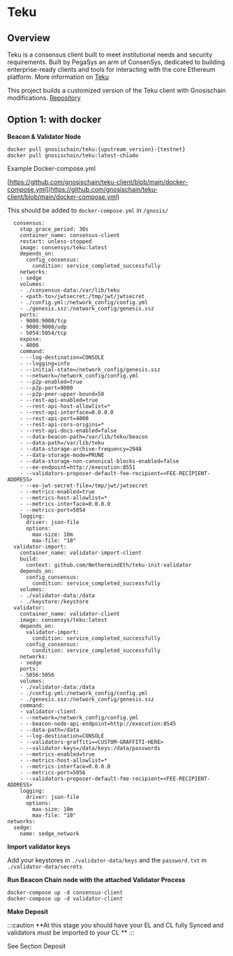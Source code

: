 ---
---

# Teku



## Overview

Teku is a consensus client built to meet institutional needs and security requirements. Built by PegaSys an arm of ConsenSys, dedicated to building enterprise-ready clients and tools for interacting with the core Ethereum platform. More information on [Teku]([https://consensys.net/knowledge-base/ethereum-2/teku/](https://consensys.net/knowledge-base/ethereum-2/teku/))

This project builds a customized version of the Teku client with Gnosischain modifications.
[Repository](https://github.com/gnosischain/teku-client) 


## Option 1: with docker

**Beacon & Validator Node**


```
docker pull gnosischain/teku:{upstream_version}-{testnet}
docker pull gnosischain/teku:latest-chiado
```


Example Docker-compose.yml 

[https://github.com/gnosischain/teku-client/blob/main/docker-compose.yml](https://github.com/gnosischain/teku-client/blob/main/docker-compose.yml) 

This should be added to `docker-compose.yml` in `/gnosis/`

```
  consensus:
    stop_grace_period: 30s
    container_name: consensus-client
    restart: unless-stopped
    image: consensys/teku:latest
    depends_on:
      config_consensus:
        condition: service_completed_successfully
    networks:
    - sedge
    volumes:
    - ./consensus-data:/var/lib/teku
    - <path-to>/jwtsecret:/tmp/jwt/jwtsecret
    - ./config.yml:/network_config/config.yml
    - ./genesis.ssz:/network_config/genesis.ssz
    ports:
    - 9000:9000/tcp
    - 9000:9000/udp
    - 5054:5054/tcp
    expose:
    - 4000
    command:
    - --log-destination=CONSOLE
    - --logging=info
    - --initial-state=/network_config/genesis.ssz
    - --network=/network_config/config.yml
    - --p2p-enabled=true
    - --p2p-port=9000
    - --p2p-peer-upper-bound=50
    - --rest-api-enabled=true
    - --rest-api-host-allowlist=*
    - --rest-api-interface=0.0.0.0
    - --rest-api-port=4000
    - --rest-api-cors-origins=*
    - --rest-api-docs-enabled=false
    - --data-beacon-path=/var/lib/teku/beacon
    - --data-path=/var/lib/teku
    - --data-storage-archive-frequency=2048
    - --data-storage-mode=PRUNE
    - --data-storage-non-canonical-blocks-enabled=false
    - --ee-endpoint=http://execution:8551
    - --validators-proposer-default-fee-recipient=<FEE-RECIPIENT-ADDRESS>
    - --ee-jwt-secret-file=/tmp/jwt/jwtsecret
    - --metrics-enabled=true
    - --metrics-host-allowlist=*
    - --metrics-interface=0.0.0.0
    - --metrics-port=5054
    logging:
      driver: json-file
      options:
        max-size: 10m
        max-file: "10"
  validator-import:
    container_name: validator-import-client
    build:
      context: github.com/NethermindEth/teku-init-validator
    depends_on:
      config_consensus:
        condition: service_completed_successfully
    volumes:
    - ./validator-data:/data
    - ./keystore:/keystore
  validator:
    container_name: validator-client
    image: consensys/teku:latest
    depends_on:
      validator-import:
        condition: service_completed_successfully
      config_consensus:
        condition: service_completed_successfully
    networks:
    - sedge
    ports:
    - 5056:5056
    volumes:
    - ./validator-data:/data
    - ./config.yml:/network_config/config.yml
    - ./genesis.ssz:/network_config/genesis.ssz
    command:
    - validator-client
    - --network=/network_config/config.yml
    - --beacon-node-api-endpoint=http://execution:8545
    - --data-path=/data
    - --log-destination=CONSOLE
    - --validators-graffiti=<CUSTOM-GRAFFITI-HERE>
    - --validator-keys=/data/keys:/data/passwords
    - --metrics-enabled=true
    - --metrics-host-allowlist=*
    - --metrics-interface=0.0.0.0
    - --metrics-port=5056
    - --validators-proposer-default-fee-recipient=<FEE-RECIPIENT-ADDRESS>
    logging:
      driver: json-file
      options:
        max-size: 10m
        max-file: "10"
networks:
  sedge:
    name: sedge_network
```

**Import validator keys**

Add your keystores in `./validator-data/keys` and the `password.txt` in `./validator-data/secrets`

**Run Beacon Chain node with the attached Validator Process**


```
docker-compose up -d consensus-client
docker-compose up -d validator-client
```


**Make Deposit**

:::caution
**At this stage you should have your EL and CL fully Synced and validators must be imported to your CL **
:::

See Section Deposit
